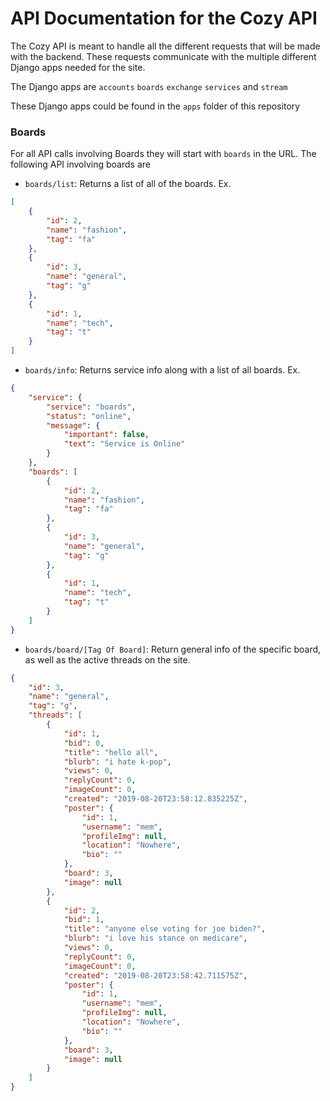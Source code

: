 # API Documentation for the Cozy API

The Cozy API is meant to handle all the different requests that will be made with the backend. These requests communicate with the multiple different Django apps needed for the site.

The Django apps are ```accounts``` ```boards``` ```exchange``` ```services``` and ```stream```  

These Django apps could be found in the ```apps``` folder of this repository




### Boards
For all API calls involving Boards they will start with ```boards``` in the URL.
The following API involving boards are

- ```boards/list```: Returns a list of all of the boards. Ex.
```json
[
    {
        "id": 2,
        "name": "fashion",
        "tag": "fa"
    },
    {
        "id": 3,
        "name": "general",
        "tag": "g"
    },
    {
        "id": 1,
        "name": "tech",
        "tag": "t"
    }
]
```
- ```boards/info```: Returns service info along with a list of all boards. Ex.
```json
{
    "service": {
        "service": "boards",
        "status": "online",
        "message": {
            "important": false,
            "text": "Service is Online"
        }
    },
    "boards": [
        {
            "id": 2,
            "name": "fashion",
            "tag": "fa"
        },
        {
            "id": 3,
            "name": "general",
            "tag": "g"
        },
        {
            "id": 1,
            "name": "tech",
            "tag": "t"
        }
    ]
}
```
- ```boards/board/[Tag Of Board]```: Return general info of the specific board, as well as the active threads on the site.
```json
{
    "id": 3,
    "name": "general",
    "tag": "g",
    "threads": [
        {
            "id": 1,
            "bid": 0,
            "title": "hello all",
            "blurb": "i hate k-pop",
            "views": 0,
            "replyCount": 0,
            "imageCount": 0,
            "created": "2019-08-20T23:58:12.835225Z",
            "poster": {
                "id": 1,
                "username": "mem",
                "profileImg": null,
                "location": "Nowhere",
                "bio": ""
            },
            "board": 3,
            "image": null
        },
        {
            "id": 2,
            "bid": 1,
            "title": "anyone else voting for joe biden?",
            "blurb": "i love his stance on medicare",
            "views": 0,
            "replyCount": 0,
            "imageCount": 0,
            "created": "2019-08-20T23:58:42.711575Z",
            "poster": {
                "id": 1,
                "username": "mem",
                "profileImg": null,
                "location": "Nowhere",
                "bio": ""
            },
            "board": 3,
            "image": null
        }
    ]
}
```
